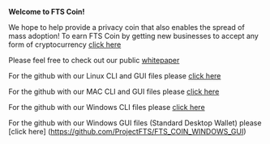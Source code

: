 **Welcome to FTS Coin!**

We hope to help provide a privacy coin that also enables the spread of mass adoption!
To earn FTS Coin by getting new businesses to accept any form of cryptocurrency [click here](https://ftsmothership.info)

Please feel free to check out our public [whitepaper](https://github.com/ProjectFTS/WhitePaper)

For the github with our Linux CLI and GUI files please [click here](https://github.com/ProjectFTS/FTS_COIN_LINUX)

For the github with our MAC CLI and GUI files please [click here](https://github.com/ProjectFTS/FTS_COIN_MAC)

For the github with our Windows CLI files please [click here](https://github.com/ProjectFTS/FTS_COIN_LINUX)

For the github with our Windows GUI files (Standard Desktop Wallet) please [click here] (https://github.com/ProjectFTS/FTS_COIN_WINDOWS_GUI)
